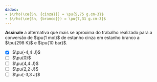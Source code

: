 ```yaml
---
dados:
- $\rho(\ce{Sn, {cinza}}) = \pu{5,75 g.cm-3}$
- $\rho(\ce{Sn, {branco}}) = \pu{7,31 g.cm-3}$
---
```


**Assinale** a alternativa que mais se aproxima do trabalho realizado para a conversão de $\pu{1 mol}$ de estanho cinza em estanho branco a $\pu{298 K}$ e $\pu{10 bar}$.

- [x] $\pu{-4,4 J}$
- [ ] $\pu{0}$
- [ ] $\pu{4,4 J}$
- [ ] $\pu{2,2 J}$
- [ ] $\pu{-3,3 J}$
